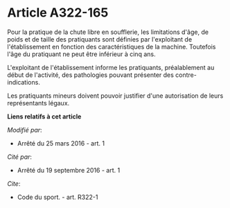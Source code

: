 # Article A322-165

Pour la pratique de la chute libre en soufflerie, les limitations d'âge, de poids et de taille des pratiquants sont définies
par l'exploitant de l'établissement en fonction des caractéristiques de la machine. Toutefois l'âge du pratiquant ne peut
être inférieur à cinq ans. 

L'exploitant de l'établissement informe les pratiquants, préalablement au début de l'activité, des pathologies pouvant
présenter des contre-indications. 

Les pratiquants mineurs doivent pouvoir justifier d'une autorisation de leurs représentants légaux.

**Liens relatifs à cet article**

_Modifié par_:

  - Arrêté du 25 mars 2016 - art. 1

_Cité par_:

  - Arrêté du 19 septembre 2016 - art. 1

_Cite_:

  - Code du sport. - art. R322-1
